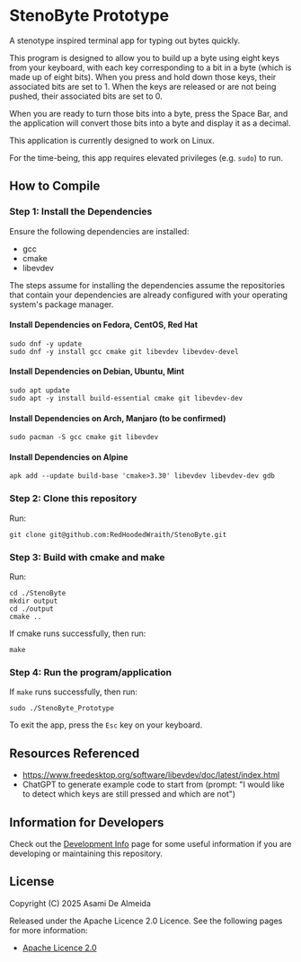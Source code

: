 # StenoByte Prototype
A stenotype inspired terminal app for typing out bytes quickly.

This program is designed to allow you to build up a byte using eight keys from your keyboard, with each key 
corresponding to a bit in a byte (which is made up of eight bits). When you press and hold down those keys, their 
associated bits are set to 1. When the keys are released or are not being pushed, their associated bits are set to 0.

When you are ready to turn those bits into a byte, press the Space Bar, and the application will convert those bits into
a byte and display it as a decimal.

This application is currently designed to work on Linux. 

For the time-being, this app requires elevated privileges (e.g. `sudo`) to run.

## How to Compile

### Step 1: Install the Dependencies
Ensure the following dependencies are installed:
* gcc
* cmake
* libevdev

The steps assume for installing the dependencies assume the repositories that contain your dependencies are already
configured with your operating system's package manager.

#### Install Dependencies on Fedora, CentOS, Red Hat
```shell
sudo dnf -y update
sudo dnf -y install gcc cmake git libevdev libevdev-devel
```

#### Install Dependencies on Debian, Ubuntu, Mint
```shell
sudo apt update
sudo apt -y install build-essential cmake git libevdev-dev
```

#### Install Dependencies on Arch, Manjaro (to be confirmed)
```shell
sudo pacman -S gcc cmake git libevdev
````

#### Install Dependencies on Alpine
```shell
apk add --update build-base 'cmake>3.30' libevdev libevdev-dev gdb
```

### Step 2: Clone this repository
Run: 
```shell
git clone git@github.com:RedHoodedWraith/StenoByte.git
```

### Step 3: Build with cmake and make
Run:
```shell
cd ./StenoByte
mkdir output
cd ./output
cmake ..
```

If cmake runs successfully, then run:
```shell
make
```

### Step 4: Run the program/application
If `make` runs successfully, then run:
```shell
sudo ./StenoByte_Prototype
```

To exit the app, press the `Esc` key on your keyboard.

## Resources Referenced
* https://www.freedesktop.org/software/libevdev/doc/latest/index.html
* ChatGPT to generate example code to start from (prompt: "I would like to detect which keys are still pressed and
which are not")

## Information for Developers
Check out the [Development Info](DEVELOPMENT_INFO.md) page for some useful information if you are developing or
maintaining this repository.

## License
Copyright (C) 2025  Asami De Almeida

Released under the Apache Licence 2.0 Licence. See the following pages for more information:
* [Apache Licence 2.0](LICENSE)
